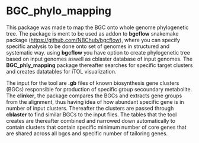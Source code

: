 # BGC_phylo_mapping
This package was made to map the BGC onto whole genome phylogenetic tree. The package is ment to be used as addon to **bgcflow** snakemake package (https://github.com/NBChub/bgcflow), where you can specify specific analysis to be done onto set of genomes in structured and systematic way. using **bgcflow** you have option to create phylogenetic tree based on input genomes aswell as cblaster database of input genomes. The **BGC_phly_mapping** package thereafter searches for specific target clusters and creates datatables for iTOL visualization.

The input for the tool are **.gb** files of known biosynthesis gene clusters (BGCs) responsible for production of specific group secoundary metabolite. The **clinker**, the package compares the BGCs and extracts gene groups from the alignment, thus having idea of how abundant specific gene is in number of input clusters. Thereafter the clusters are passed through **cblaster** to find similar BGCs to the input files. The tables that the tool creates are thereafter combined and narrowed down automatically to contain clusters that contain specific minimum number of core genes that are shared across all bgcs and specific number of tailoring genes.
